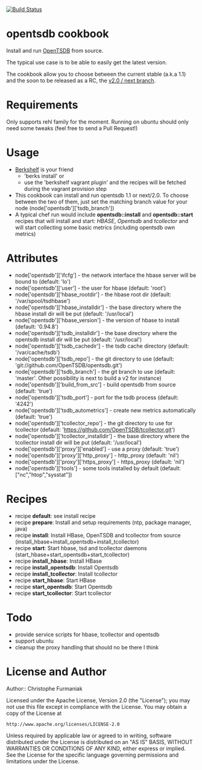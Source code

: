 [![Build Status](https://travis-ci.org/looztra/opentsdb-cookbook.png?branch=master)](https://travis-ci.org/looztra/opentsdb-cookbook)

# opentsdb cookbook

Install and run [OpenTSDB](http://opentsdb.net/ "OpenTSDB") from source.

The typical use case is to be able to easily get the latest version.

The cookbook allow you to choose between the current stable (a.k.a 1.1) and the soon to be released as a RC, the [v2.0 / next branch](http://opentsdb.net/docs/build/html/).


# Requirements

Only supports rehl family for the moment. Running on ubuntu should only need some tweaks (feel free to send a Pull Request!)

# Usage

- [Berkshelf](http://berkshelf.com/) is your friend
    - 'berks install' or
    - use the 'berkshelf vagrant plugin' and the recipes will be fetched during the vagrant provision step
- This cookbook can install and run opentsdb 1.1 or next/2.0. To choose between the two of them, just set the matching branch value for your node (node['opentsdb']['tsdb_branch'])
- A typical chef run would include **opentsdb::install** and **opentsdb::start** recipes that will install and start: *HBASE*, *Opentsdb* and *tcollector* and will start collecting some basic metrics (including opentsdb own metrics)

# Attributes

- node['opentsdb']['ifcfg'] - the network interface the hbase server will be bound to (default: 'lo')
- node['opentsdb']['user'] - the user for hbase (default: 'root')
- node['opentsdb']['hbase_rootdir'] - the hbase root dir (default: '/var/spool/tsdhbase')
- node['opentsdb']['hbase_installdir'] - the base directory where the hbase install dir will be put (default: '/usr/local')
- node['opentsdb']['hbase_version'] - the version of hbase to install (default: '0.94.8')
- node['opentsdb']['tsdb_installdir'] - the base directory where the opentsdb install dir will be put (default: '/usr/local')
- node['opentsdb']['tsdb_cachedir'] - the tsdb cache directory (default: '/var/cache/tsdb')
- node['opentsdb']['tsdb_repo'] - the git directory to use (default: 'git://github.com/OpenTSDB/opentsdb.git')
- node['opentsdb']['tsdb_branch'] - the git branch to use (default: 'master'. Other possibility is next to build a v2 for instance)
- node['opentsdb']['build_from_src'] - build opentsdb from source (default: 'true')
- node['opentsdb']['tsdb_port'] - port for the tsdb process (default: '4242')
- node['opentsdb']['tsdb_autometrics'] - create new metrics automatically (default: 'true')
- node['opentsdb']['tcollector_repo'] - the git directory to use for tcollector (default: 'https://github.com/OpenTSDB/tcollector.git')
- node['opentsdb']['tcollector_installdir'] - the base directory where the tcollector install dir will be put (default: '/usr/local')
- node['opentsdb']['proxy']['enabled'] - use a proxy (default: 'true')
- node['opentsdb']['proxy']['http_proxy'] - http_proxy (default: 'nil')
- node['opentsdb']['proxy']['https_proxy'] - https_proxy (default: 'nil')
- node['opentsdb']['tools'] - some tools installed by default (default: ["nc","htop","sysstat"])

# Recipes

- recipe **default**: see install recipe
- recipe **prepare**: Install and setup requirements (ntp, package manager, java)
- recipe **install**: Install HBase, OpenTSDB and tcollector from source (install_hbase+install_opentsdb+install_tcollector)
- recipe **start**: Start hbase, tsd and tcollector daemons (start_hbase+start_opentsdb+start_tcollector)
- recipe **install_hbase**: Install HBase
- recipe **install_opentsdb**: Install Opentsdb
- recipe **install_tcollector**: Install tcollector
- recipe **start_hbase**: Start HBase
- recipe **start_opentsdb**: Start Opentsdb
- recipe **start_tcollector**: Start tcollector

# Todo

- provide service scripts for hbase, tcollector and opentsdb
- support ubuntu
- cleanup the proxy handling that should no be there I think

# License and Author

Author:: Christophe Furmaniak

Licensed under the Apache License, Version 2.0 (the "License");
you may not use this file except in compliance with the License.
You may obtain a copy of the License at

    http://www.apache.org/licenses/LICENSE-2.0

Unless required by applicable law or agreed to in writing, software
distributed under the License is distributed on an "AS IS" BASIS,
WITHOUT WARRANTIES OR CONDITIONS OF ANY KIND, either express or implied.
See the License for the specific language governing permissions and
limitations under the License.
